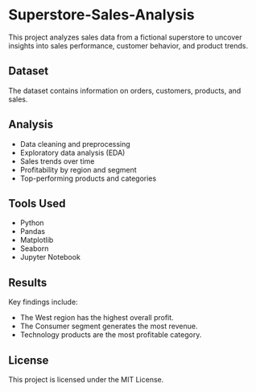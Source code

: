 # Superstore-Sales-Analysis

This project analyzes sales data from a fictional superstore to uncover insights into sales performance, customer behavior, and product trends.

## Dataset

The dataset contains information on orders, customers, products, and sales.

## Analysis

- Data cleaning and preprocessing
- Exploratory data analysis (EDA)
- Sales trends over time
- Profitability by region and segment
- Top-performing products and categories

## Tools Used

- Python
- Pandas
- Matplotlib
- Seaborn
- Jupyter Notebook

## Results

Key findings include:

- The West region has the highest overall profit.
- The Consumer segment generates the most revenue.
- Technology products are the most profitable category.

## License

This project is licensed under the MIT License.
